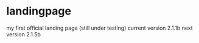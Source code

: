 # landingpage
my first official landing page (still under testing)
current version 2.1.1b
next version 2.1.5b

